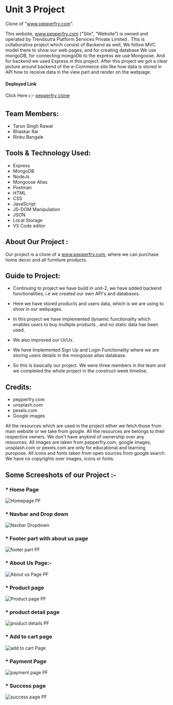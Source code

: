# Unit 3 Project 

Clone of "www.pepperfry.com". 

This website, www.pepperfry.com ("Site", “Website”) is owned and operated by Trendsutra Platform Services Private Limited
.
This is collaborative project which consist of Backend as well, We follow MVC model there to show our web pages, and for creating database We use mongoDB, for connecting mongoDb to the express we use Mongoose. And for backend we used Express in this project.  After this project we got a clear picture around backend of the e-Commerce site like how data is stored in API how to receive data in the view part and render on the webpage.

#### Deployed Link 
 Click Here 👉 [pepperfry clone](https://pepperfrywebsite.herokuapp.com/products/home)

## Team Members:
* Tarun Singh Rawat
* Bhaskar Rai
* Rinku Bangale


## Tools & Technology Used:

- Express
- MongoDB
- NodeJs
- Mongoose Atlas
- Postman
- HTML
- CSS
- JavaScript
- JS-DOM Manipulation
- JSON
- Local Storage
- VS Code editor



## About Our Project : 

Our project is a clone of a www.pepperfry.com, where we can purchase home decor and all furniture products.

## Guide to Project:

* Continuing to project we have build in unit-2, we have added backend functionalities, i.e we created our own API's and databases. 

* Here we have stored products and users data, which is we are using to show in our webpages.

* In this project we have implemented dynamic functionality which enables users to buy multiple products , and no static data has been used.

* We also improved our Ui/Ux.
 
* We have Implemented Sign Up and Login Functionality where we are storing users details in the mongoose atlas database.

* So this is basically our project. We were three members in the team and we completed the whole project in the construct week timeline.  

## Credits:
* pepperfry.com
* unsplash.com
* pexels.com
* Google images

All the resources which are used in the project either we fetch those from main website or we take from google. All the resources are belongs to their respective owners. We don't have anykind of ownership over any resources. All images are taken from pepperfry.com, google images, unsplash.com or pexels.com are only for educational and learning puropose. All icons and fonts taken from open sources from google search. We have no copyrights over images, icons or fonts.


## Some Screeshots of our Project :-

### * Home Page 
![Homepage PF](https://user-images.githubusercontent.com/82999625/141252666-3ffe71ba-8c1d-4497-a77f-411781f9c3c8.png)


### * Navbar and Drop down
![Navbar   Dropdown](https://user-images.githubusercontent.com/82999625/141252629-0a46693e-7fc4-4b18-8c34-534b62270198.png)




### * Footer part with about us page


![footer part PF](https://user-images.githubusercontent.com/82999625/141252315-2590895e-4675-4aaf-a3f6-af8595121b15.png)


### * About Us Page:-

![About us Page PF](https://user-images.githubusercontent.com/82999625/141252480-4c1afd10-733b-47d3-85ce-edd9e80cfdbd.png)


### * Product page 
![Product page PF](https://user-images.githubusercontent.com/82999625/141252704-1c1d1a95-4a09-472b-bb36-ac0039d2e469.png)


### * product detail page
![product details PF](https://user-images.githubusercontent.com/82999625/141252583-6ec31254-4298-459e-a2da-aa58e9116475.png)


### * Add to cart page


![add to cart Page](https://user-images.githubusercontent.com/82999625/141252769-67e3a0a2-38d0-4e0e-a664-da407a631f30.png)



### * Payment Page
![payment page PF](https://user-images.githubusercontent.com/82999625/141252644-5c1136a5-c667-4bb6-9de2-0eb70697fa51.png)



### * Success page
![success page PF](https://user-images.githubusercontent.com/82999625/141252601-6ad2d5e5-d6cd-4049-93ba-c7b7a9db091b.png)


















 


















 


















 
